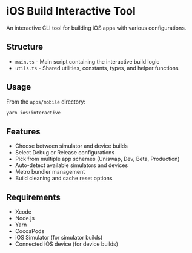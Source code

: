 # iOS Build Interactive Tool

An interactive CLI tool for building iOS apps with various configurations.

## Structure

- `main.ts` - Main script containing the interactive build logic
- `utils.ts` - Shared utilities, constants, types, and helper functions

## Usage

From the `apps/mobile` directory:

```bash
yarn ios:interactive
```

## Features

- Choose between simulator and device builds
- Select Debug or Release configurations
- Pick from multiple app schemes (Uniswap, Dev, Beta, Production)
- Auto-detect available simulators and devices
- Metro bundler management
- Build cleaning and cache reset options

## Requirements

- Xcode
- Node.js
- Yarn
- CocoaPods
- iOS Simulator (for simulator builds)
- Connected iOS device (for device builds)
